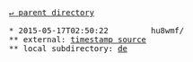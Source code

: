 <pre>
  <a href="../">&#x21b5; parent directory</a>
  
  * 2015-05-17T02:50:22&#x0009;&#x0009;hu8wmf/
  ** external: <a href="https://web.archive.org/web/20150523132159/sanskrit-lexicon.uni-koeln.de/scans/PEScan/2014/downloads/petxt.zip" target="_blank">timestamp source</a>
  ** local subdirectory: <a href="de">de</a>
</pre>
